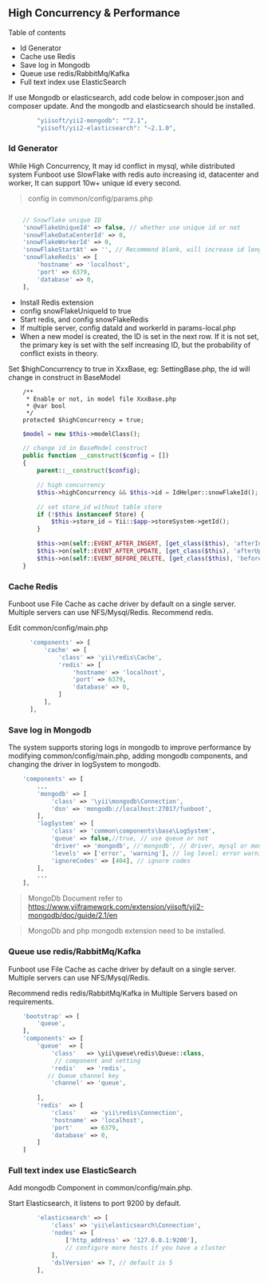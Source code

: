 High Concurrency & Performance
-----------

Table of contents

- Id Generator
- Cache use Redis
- Save log in Mongodb
- Queue use redis/RabbitMq/Kafka
- Full text index use ElasticSearch


If use Mongodb or elasticsearch, add code below in composer.json and composer update. And the mongodb and elasticsearch should be installed.

```php
        "yiisoft/yii2-mongodb": "^2.1",
        "yiisoft/yii2-elasticsearch": "~2.1.0",
```

### Id Generator

While High Concurrency, It may id conflict in mysql, while distributed system Funboot use SlowFlake with redis auto increasing id, datacenter and worker, It can support 10w+ unique id every second.

> config in common/config/params.php

```php

    // Snowflake unique ID
    'snowFlakeUniqueId' => false, // whether use unique id or not
    'snowFlakeDataCenterId' => 0,
    'snowFlakeWorkerId' => 0,
    'snowFlakeStartAt' => '', // Recommend blank, will increase id length. modify will affect id sequence
    'snowFlakeRedis' => [
        'hostname' => 'localhost',
        'port' => 6379,
        'database' => 0,
    ],
```

- Install Redis extension
- config snowFlakeUniqueId to true
- Start redis, and config snowFlakeRedis
- If multiple server, config dataId and workerId in params-local.php
- When a new model is created, the ID is set in the next row. If it is not set, the primary key is set with the self increasing ID, but the probability of conflict exists in theory.

Set $highConcurrency to true in XxxBase, eg: SettingBase.php, the id will change in construct in BaseModel

```
    /**
     * Enable or not, in model file XxxBase.php
     * @var bool
     */
    protected $highConcurrency = true;
```

```php
    $model = new $this->modelClass();

    // change id in BaseModel construct 
    public function __construct($config = [])
    {
        parent::__construct($config);

        // high concurrency
        $this->highConcurrency && $this->id = IdHelper::snowFlakeId();

        // set store_id without table store
        if (!$this instanceof Store) {
            $this->store_id = Yii::$app->storeSystem->getId();
        }

        $this->on(self::EVENT_AFTER_INSERT, [get_class($this), 'afterInsert']);
        $this->on(self::EVENT_AFTER_UPDATE, [get_class($this), 'afterUpdate']);
        $this->on(self::EVENT_BEFORE_DELETE, [get_class($this), 'beforeDeleteBase']);
    }
```


### Cache Redis

Funboot use File Cache as cache driver by default on a single server. Multiple servers can use NFS/Mysql/Redis. Recommend redis.

Edit common/config/main.php

```php
      'components' => [
          'cache' => [
              'class' => 'yii\redis\Cache',
              'redis' => [
                  'hostname' => 'localhost',
                  'port' => 6379,
                  'database' => 0,
              ]
          ],
      ],
```

### Save log in Mongodb

The system supports storing logs in mongodb to improve performance by modifying common/config/main.php, adding mongodb components, and changing the driver in logSystem to mongodb.

```php
    'components' => [
        ...
        'mongodb' => [
            'class' => '\yii\mongodb\Connection',
            'dsn' => 'mongodb://localhost:27017/funboot',
        ],
        'logSystem' => [
            'class' => 'common\components\base\LogSystem',
            'queue' => false,//true, // use queue or not
            'driver' => 'mongodb', //'mongodb', // driver, mysql or mongodb
            'levels' => ['error', 'warning'], // log level: error warning info trace
            'ignoreCodes' => [404], // ignore codes
        ],
        ...
    ],
```

> MongoDb Document refer to https://www.yiiframework.com/extension/yiisoft/yii2-mongodb/doc/guide/2.1/en

> MongoDb and php mongodb extension need to be installed. 


### Queue use redis/RabbitMq/Kafka

Funboot use File Cache as cache driver by default on a single server. Multiple servers can use NFS/Mysql/Redis. 

Recommend redis redis/RabbitMq/Kafka in Multiple Servers based on requirements.

```php
    'bootstrap' => [
        'queue',
    ],
    'components' => [
        'queue'  => [
            'class'   => \yii\queue\redis\Queue::class,
             // component and setting
            'redis'   => 'redis',
           // Queue channel key
            'channel' => 'queue',
            
        ],
        'redis'  => [
            'class'    => 'yii\redis\Connection',
            'hostname' => 'localhost',
            'port'     => 6379,
            'database' => 0,
        ]
    ]
```

### Full text index use ElasticSearch

Add mongodb Component in common/config/main.php.

Start Elasticsearch, it listens to port 9200 by default.

```php
        'elasticsearch' => [
            'class' => 'yii\elasticsearch\Connection',
            'nodes' => [
                ['http_address' => '127.0.0.1:9200'],
                // configure more hosts if you have a cluster
            ],
            'dslVersion' => 7, // default is 5
        ],
```
